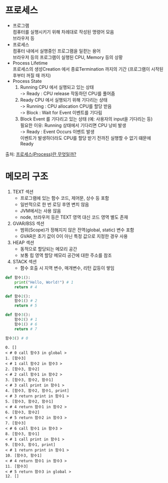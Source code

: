 # 프로세스

- 프로그램\
컴퓨터를 실행시키기 위해 차례대로 작성된 명령어 모음\
브라우저 등
- 프로세스\
컴퓨터 내에서 실행중인 프로그램을 일컫는 용어\
브라우저 등의 프로그램이 실행된 CPU, Memory 등의 상황
- Process Lifetime\
프로세스의 생성Creation 에서 종료Termination 까지의 기간 (프로그램이 시작된 후부터 꺼질 때 까지)
- Process State
    1. Running
        CPU 에서 실행되고 있는 상태\
        -> Ready : CPU release 작동하던 CPU를 풀어줌
    2. Ready
        CPU 에서 실행되기 위해 기다리는 상태\
        -> Running : CPU allocation CPU를 할당 받음\
        -> Block : Wait for Event 이벤트를 기다림
    3. Block
        Event 를 기다리고 있는 상태 (예: 사용자의 input을 기다리는 등)\
        필요한 이유: Running 상태에서 기다리면 CPU 낭비 발생\
        -> Ready : Event Occurs 이벤트 발생\
        이벤트가 발생하더라도 CPU를 할당 받기 전까진 실행할 수 없기 떄문에 Ready

출처: [프로세스(Process)란 무엇일까?](https://whereisusb.tistory.com/5)

# 메모리 구조
1. TEXT 섹션
    - 프로그램에 있는 함수 코드, 제어문, 상수 등 포함
    - 일반적으로 한 번 로딩 후엔 변치 않음
    - JVM에서는 사용 않음
    - node, 브라우저 등은 TEXT 영역 대신 코드 영역 별도 존재
2. GVAR/BSS 섹션
    - 범위(Scope)가 정해지지 않은 전역(global, static) 변수 포함
    - GVAR은 초기 값이 0이 아닌 특정 값으로 지정한 경우 사용
3. HEAP 섹션
    - 동적으로 할당되는 메모리 공간
    - 보통 힙 영역 할당 메모리 공간에 대한 주소를 참조
4. STACK 섹션
    - 함수 호출 시 지역 변수, 매개변수, 리턴 값등이 쌓임

```python
def 함수1():
    print("Hello, World!") # 1
    return # 4

def 함수2():
    함수1() # 2
    return # 5

def 함수3():
    함수2() # 1
    함수1() # 6
    return # 7

함수3() # 0
```

```
0. []
< # 0 call 함수3 in global >
1. [함수3]
< # 1 call 함수2 in 함수3 >
2. [함수3, 함수2]
< # 2 call 함수1 in 함수2 >
3. [함수3, 함수2, 함수1]
< # 3 call print in 함수1 >
4. [함수3, 함수2, 함수1, print]
< # 3 return print in 함수1 >
5. [함수3, 함수2, 함수1]
< # 4 return 함수1 in 함수2 >
6. [함수3, 함수2]
< # 5 return 함수2 in 함수3 >
7. [함수3]
< # 6 call 함수1 in 함수3 >
8. [함수3, 함수1]
< # 1 call print in 함수1 >
9. [함수3, 함수1, print]
< # 1 return print in 함수1 >
10. [함수3, 함수1]
< # 4 return 함수1 in 함수3 >
11. [함수3]
< # 5 return 함수3 in global >
12. []
```